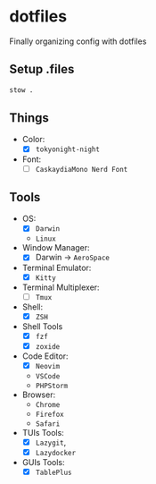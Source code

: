 # dotfiles

Finally organizing config with dotfiles

## Setup .files

```sh
stow .

```

## Things

-   Color:
    -   [x] `tokyonight-night`
-   Font:
    -   [ ] `CaskaydiaMono Nerd Font`

## Tools

-   OS:
    -   [x] `Darwin`
    -   `Linux`
-   Window Manager:
    -   [x] Darwin -> `AeroSpace`
-   Terminal Emulator:
    -   [x] `Kitty`
-   Terminal Multiplexer:
    -   [ ] `Tmux`
-   Shell:
    -   [x] `ZSH`
-   Shell Tools
    -   [x] `fzf`
    -   [x] `zoxide`
-   Code Editor:
    -   [x] `Neovim`
    -   `VSCode`
    -   `PHPStorm`
-   Browser:
    -   `Chrome`
    -   `Firefox`
    -   `Safari`
-   TUIs Tools:
    -   [x] `Lazygit`,
    -   [x] `Lazydocker`
-   GUIs Tools:
    -   [x] `TablePlus`
